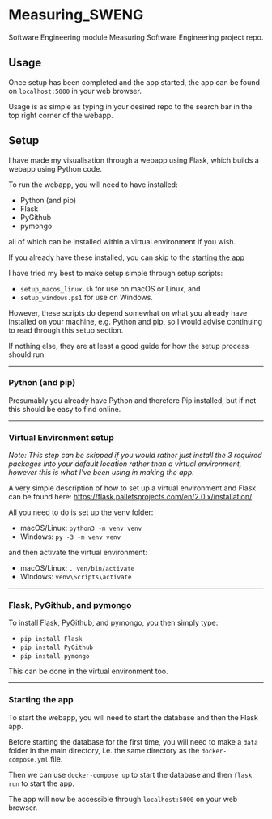# Measuring_SWENG
Software Engineering module Measuring Software Engineering project repo.

## Usage
Once setup has been completed and the app started, the app can be found on `localhost:5000` in your web browser.

Usage is as simple as typing in your desired repo to the search bar in the top right corner of the webapp.

## Setup
I have made my visualisation through a webapp using Flask, which builds a webapp using Python code.

To run the webapp, you will need to have installed:
- Python (and pip)
- Flask
- PyGithub
- pymongo

all of which can be installed within a virtual environment if you wish.

If you already have these installed, you can skip to the [starting the app](#starting-the-app)

I have tried my best to make setup simple through setup scripts:

- `setup_macos_linux.sh` for use on macOS or Linux, and
- `setup_windows.ps1` for use on Windows.

However, these scripts do depend somewhat on what you already have installed on your machine, e.g. Python and pip, so I would advise continuing to read through this setup section.

If nothing else, they are at least a good guide for how the setup process should run.

---

### Python (and pip)

Presumably you already have Python and therefore Pip installed, but if not this should be easy to find online.

---

### Virtual Environment setup

_Note:_ _This step can be skipped if you would rather just install the 3 required packages into your default location rather than a virtual environment, however this is what I've been using in making the app._

A very simple description of how to set up a virtual environment and Flask can be found here: https://flask.palletsprojects.com/en/2.0.x/installation/

All you need to do is set up the venv folder:
- macOS/Linux: `python3 -m venv venv`
- Windows: `py -3 -m venv venv`

and then activate the virtual environment:
- macOS/Linux: `. ven/bin/activate`
- Windows: `venv\Scripts\activate`

---

### Flask, PyGithub, and pymongo

To install Flask, PyGithub, and pymongo, you then simply type:

- `pip install Flask`
- `pip install PyGithub`
- `pip install pymongo`

This can be done in the virtual environment too.

---

### Starting the app
To start the webapp, you will need to start the database and then the Flask app.

Before starting the database for the first time, you will need to make a `data` folder in the main directory, i.e. the same directory as the `docker-compose.yml` file.

Then we can use `docker-compose up` to start the database and then `flask run` to start the app.

The app will now be accessible through `localhost:5000` on your web browser.
